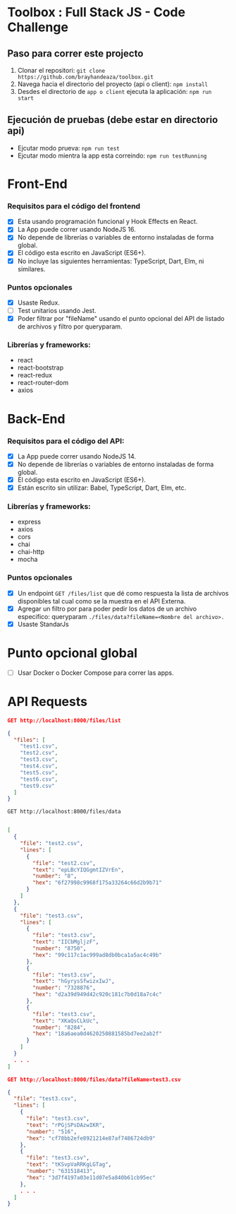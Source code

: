 # Toolbox : Full Stack JS - Code Challenge

## Paso para correr este projecto

1. Clonar el repositori: `git clone https://github.com/brayhandeaza/toolbox.git`
2. Navega hacia el directorio del proyecto (api o client): `npm install`
3. Desdes el directorio de `app o client` ejecuta la aplicación: `npm run start`

## Ejecución de pruebas (debe estar en directorio api)

- Ejcutar modo prueva: `npm run test`
- Ejcutar modo mientra la app esta correindo: `npm run testRunning`

# Front-End

### Requisitos para el código del frontend

- [x] Esta usando programación funcional y Hook Effects en React.
- [x] La App puede correr usando NodeJS 16.
- [x] No depende de librerías o variables de entorno instaladas de forma global.
- [x] El código esta escrito en JavaScript (ES6+).
- [x] No incluye las siguientes herramientas: TypeScript, Dart, Elm, ni similares.

### Puntos opcionales

- [x] Usaste Redux.
- [ ] Test unitarios usando Jest.
- [x] Poder filtrar por "fileName" usando el punto opcional del API de listado de archivos y filtro por queryparam.

### Librerías y frameworks:

- react
- react-bootstrap
- react-redux
- react-router-dom
- axios

# Back-End

### Requisitos para el código del API:

- [x] La App puede correr usando NodeJS 14.
- [x] No depende de librerías o variables de entorno instaladas de forma global.
- [x] El código esta escrito en JavaScript (ES6+).
- [x] Están escrito sin utilizar: Babel, TypeScript, Dart, Elm, etc.

### Librerías y frameworks:

- express
- axios
- cors
- chai
- chai-http
- mocha

### Puntos opcionales

- [x] Un endpoint `GET /files/list` que dé como respuesta la lista de archivos disponibles tal cual como se la muestra en el API Externa.
- [x] Agregar un filtro por para poder pedir los datos de un archivo especifico: queryparam
      `./files/data?fileName=<Nombre del archivo>.`
- [x] Usaste StandarJs

# Punto opcional global

- [ ] Usar Docker o Docker Compose para correr las apps.

# API Requests

```json
GET http://localhost:8000/files/list

{
  "files": [
    "test1.csv",
    "test2.csv",
    "test3.csv",
    "test4.csv",
    "test5.csv",
    "test6.csv",
    "test9.csv"
  ]
}
```

`GET http://localhost:8000/files/data`
```json

[
  {
    "file": "test2.csv",
    "lines": [
      {
        "file": "test2.csv",
        "text": "epLBcYIQGgmtIZVrEn",
        "number": "8",
        "hex": "6f27998c9968f175a33264c66d2b9b71"
      }
    ]
  },
  {
    "file": "test3.csv",
    "lines": [
      {
        "file": "test3.csv",
        "text": "IICbMgljzF",
        "number": "8750",
        "hex": "99c117c1ac999ad8db0bca1a5ac4c49b"
      },
      {
        "file": "test3.csv",
        "text": "hGyrysSfwizxIwJ",
        "number": "7328876",
        "hex": "d2a39d949d42c920c181c7b0d18a7c4c"
      },
      {
        "file": "test3.csv",
        "text": "XKaQsCLkUc",
        "number": "8284",
        "hex": "18a6aea0d4620250881585bd7ee2ab2f"
      }
    ]
  }
  . . .
]
```

```json
GET http://localhost:8000/files/data?fileName=test3.csv

{
  "file": "test3.csv",
  "lines": [
    {
      "file": "test3.csv",
      "text": "rPGjSPsDAzwIKR",
      "number": "516",
      "hex": "cf78bb2efe8921214e87af7486724db9"
    },
    {
      "file": "test3.csv",
      "text": "tKSvpVaRRKgLGTag",
      "number": "631518413",
      "hex": "3d7f4197a03e11d07e5a840b61cb95ec"
    },
    . . .
  ]
}
```

